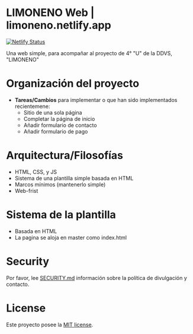 LIMONENO Web | limoneno.netlify.app
================

[![Netlify Status](https://api.netlify.com/api/v1/badges/07af5a2a-509f-46b3-b0ff-f2b34579d468/deploy-status)](https://app.netlify.com/sites/limoneno/deploys)

Una web simple, para acompañar al proyecto de 4° "U" de la DDVS, "LIMONENO"

Organización del proyecto
====================

* **Tareas/Cambios** para implementar o que han sido implementados recientemene:
  * Sitio de una sola página
  * Completar la página de inicio
  * Añadir formulario de contacto
  * Añadir formulario de pago


Arquitectura/Filosofías
=========================

* HTML, CSS, y JS
* Sistema de una plantilla simple basada en HTML
* Marcos mínimos (mantenerlo simple)
* Web-frist


Sistema de la plantilla
=================

* Basada en HTML
* La pagina se aloja en master como index.html

Security
========

Por favor, lee [SECURITY.md](SECURITY.md) información sobre la política de divulgación y contacto.

License
=======

Este proyecto posee la [MIT license](LICENSE.md).